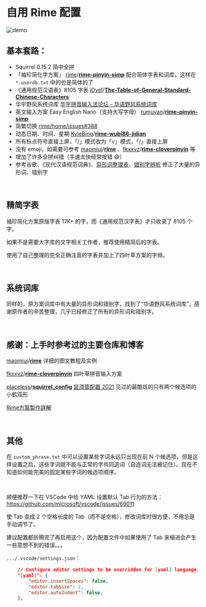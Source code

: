 # 自用 Rime 配置

![demo](./demo.jpg)



## 基本套路：

-   Squirrel 0.15.2 简中全拼
-   「袖珍简化字方案」 [rime](https://github.com/rime)/**[rime-pinyin-simp](https://github.com/rime/rime-pinyin-simp)**  配合简体字表和词库，这样在 `*.userdb.txt` 中的也是简体的了
-   《通用规范汉语表》8105 字表   [iDvel](https://github.com/iDvel)/**[The-Table-of-General-Standard-Chinese-Characters](https://github.com/iDvel/The-Table-of-General-Standard-Chinese-Characters)**  
-   华宇野风系统词库 [华宇拼音输入法论坛 - 华语野风系统词库](http://bbs.pinyin.thunisoft.com/forum.php?mod=viewthread&tid=30049)
-   英文输入方案 Easy English Nano（支持大写字母） [tumuyan](https://github.com/tumuyan)/**[rime-pinyin-simp](https://github.com/tumuyan/rime-pinyin-simp)**  
-   简繁切换 [rime/home/issues#388](https://github.com/rime/home/issues/388#issuecomment-504572224) 
-   动态日期、时间、星期 [KyleBing](https://github.com/KyleBing)/**[rime-wubi86-jidian](https://github.com/KyleBing/rime-wubi86-jidian)**
-   所有标点符号直接上屏，「/」模式改为「v」模式，「/」直接上屏
-   没有 emoji，如需要可参考 [maomiui](https://github.com/maomiui)/**[rime](https://github.com/maomiui/rime)** 、[fkxxyz](https://github.com/fkxxyz)/**[rime-cloverpinyin](https://github.com/fkxxyz/rime-cloverpinyin)** 等
-   增加了许多全拼纠错（手速太快经常按错 😅）
-   参考谷歌、《现代汉语规范词典》、[异形词整理表](https://wucuozi.com/cuobiezi/yixingzi/)、[错别字辨析](https://wucuozi.com/bian/ ) 修正了大量的异形词、错别字

<br>

## 精简字表

袖珍简化方案原版字表 17K+ 的字，而《通用规范汉字表》才只收录了 8105 个字。

如果不是需要大字库的文字相关工作者，推荐使用精简后的字表。

使用了自己整理的完全正确注音的字表并加上了四叶草方案的字频。

<br>

## 系统词库

同样的，原方案词库中有大量的异形词和错别字，找到了“华语野风系统词库”，感谢原作者的辛苦整理，几乎已经修正了所有的异形词和错别字。

<br>

## 感谢：上手时参考过的主要仓库和博客

[maomiui](https://github.com/maomiui)/**[rime](https://github.com/maomiui/rime)** 详细的图文教程及实例

[fkxxyz](https://github.com/fkxxyz)/**[rime-cloverpinyin](https://github.com/fkxxyz/rime-cloverpinyin)** 四叶草拼音输入方案

[placeless](https://github.com/placeless)/**[squirrel_config](https://github.com/placeless/squirrel_config)**  [鼠须管配置 2021](https://placeless.net/blog/rime-squirrel-customization-2021) 见过的最酷炫的只有两个候选项的小鹤双形 

[Rime方案製作詳解](https://rime-aca.tumblr.com/post/67241713724/rime方案製作詳解)

<br>

## 其他

在  `custom_phrase.txt` 中可以设置某些字词永远只出现在前 N 个候选项，但是这样设置之后，这些字词就不能与正常的字共同造词（自造词无法被记住）。现在不知道如何能完美的固定某些字词的候选项顺序。  

<br>

顺便推荐一下在 VSCode 中给 YAML 设置默认 Tab 行为的方法：https://github.com/microsoft/vscode/issues/69011

使 Tab 变成 2 个空格长度的 Tab（而不是空格），修改词库时很方便，不用总是手动调节了。

建议配置都折腾完了再启用这个，因为配置文件中如果使用了 Tab 来缩进会产生一些意想不到的错误。。。

`.../.vscode/settings.json`：

```json
    // Configure editor settings to be overridden for [yaml] language.
    "[yaml]": {
        "editor.insertSpaces": false,
        "editor.tabSize": 2,
        "editor.autoIndent": false,
    },
```

